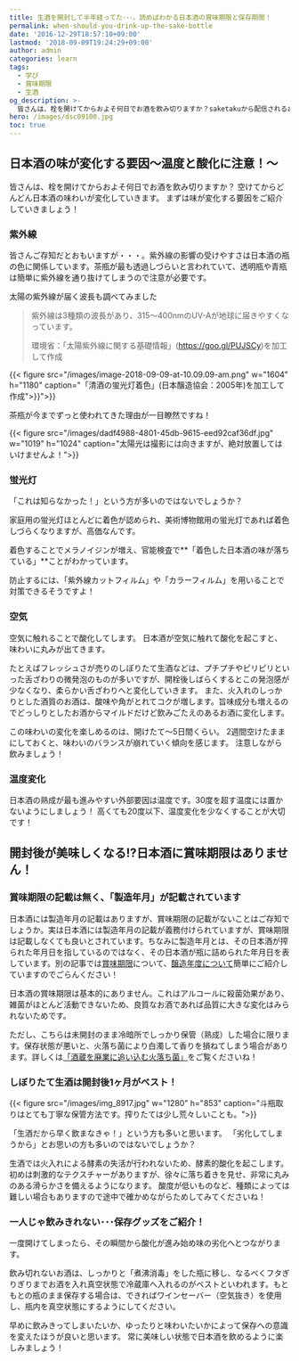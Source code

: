 ```yaml
---
title: 生酒を開封して半年経ってた･･･。読めばわかる日本酒の賞味期限と保存期間！
permalink: when-should-you-drink-up-the-sake-bottle
date: '2016-12-29T18:57:10+09:00'
lastmod: '2018-09-09T19:24:29+09:00'
author: admin
categories: learn
tags:
  - 学び
  - 賞味期限
  - 生酒
og_description: >-
  皆さんは、栓を開けてからおよそ何日でお酒を飲み切りますか？saketakuから配信されるお酒に関するニュースレターには、「開栓◯日後が一番美味しく感じられました」と記載されていることもありますよね。開栓後、味わいが変わるのはどうしてなのでしょうか？ポイントは2週間。超えるか否かで味わいのバランスに影響が現れます。その傾向も本記事で伝授。甘味・うま味・酸味・苦味・渋味・刺激のバランス感が崩れてしまうことがあります。そういったお酒は酸度が低い可能性もあります。お酒の味わいのバランスが崩れるときは、お酒に入っている成分に左右されるのですね。
hero: /images/dsc09100.jpg
toc: true
---
```

## 日本酒の味が変化する要因〜温度と酸化に注意！〜

皆さんは、栓を開けてからおよそ何日でお酒を飲み切りますか？
空けてからどんどん日本酒の味わいが変化していきます。
まずは味が変化する要因をご紹介していきましょう！

### 紫外線

皆さんご存知だとおもいますが・・・。紫外線の影響の受けやすさは日本酒の瓶の色に関係しています。茶瓶が最も透過しづらいと言われていて、透明瓶や青瓶は簡単に紫外線を通り抜けてしまうので注意が必要です。

太陽の紫外線が届く波長も調べてみました

> 紫外線は3種類の波長があり、315〜400nmのUV-Aが地球に届きやすくなっています。
>
> 環境省：「太陽紫外線に関する基礎情報」(https://goo.gl/PUJSCy)を加工して作成

{{< figure src="/images/image-2018-09-09-at-10.09.09-am.png" w="1604" h="1180" caption="「清酒の蛍光灯着色」(日本醸造協会：2005年)を加工して作成">}}">}}

茶瓶が今までずっと使われてきた理由が一目瞭然ですね！

{{< figure src="/images/dadf4988-4801-45db-9615-eed92caf36df.jpg" w="1019" h="1024" caption="太陽光は撮影には向きますが、絶対放置してはいけませんよ！">}}

### 蛍光灯

「これは知らなかった！」という方が多いのではないでしょうか？

家庭用の蛍光灯ほとんどに着色が認められ、美術博物館用の蛍光灯であれば着色しづらくなりますが、高価なんです。

着色することでメラノイジンが増え、官能検査で**「着色した日本酒の味が落ちている」**ことがわかっています。

防止するには、「紫外線カットフィルム」や「カラーフィルム」を用いることで対策できるそうですよ！



### 空気

空気に触れることで酸化してします。
日本酒が空気に触れて酸化を起こすと、味わいに丸みが出てきます。

たとえばフレッシュさが売りのしぼりたて生酒などは、プチプチやピリピリといった舌ざわりの微発泡のものが多いですが、開栓後しばらくするとこの発泡感が少なくなり、柔らかい舌ざわりへと変化していきます。
また、火入れのしっかりとした酒質のお酒は、酸味や角がとれてコクが増します。旨味成分も増えるのでどっしりとしたお酒からマイルドだけど飲みごたえのあるお酒に変化します。

この味わいの変化を楽しめるのは、開けたて〜5日間くらい。
2週間空けたままにしておくと、味わいのバランスが崩れていく傾向を感じます。
注意しながら飲みましょう！

### 温度変化

日本酒の熟成が最も進みやすい外部要因は温度です。30度を超す温度には置かないようにしましょう！
高くても20度以下、温度変化を少なくすることが大切です！

## 開封後が美味しくなる!?日本酒に賞味期限はありません！

### 賞味期限の記載は無く、「製造年月」が記載されています

日本酒には製造年月の記載はありますが、賞味期限の記載がないことはご存知でしょうか。実は日本酒には製造年月の記載が義務付けられていますが、賞味期限は記載しなくても良いとされています。ちなみに製造年月とは、その日本酒が搾られた年月日を指しているのではなく、その日本酒が瓶に詰められた年月日を表しています。別の記事では[賞味期限](https://lab.saketaku.com/p/-nihonshu-study-date/)について、[醸造年度について](https://lab.saketaku.com/p/what-is-by/)簡単にご紹介していますのでごらんください！

日本酒の賞味期限は基本的にありません。これはアルコールに殺菌効果があり、雑菌がほとんど活動できないため、良質なお酒であれば品質に大きな変化はみられないためです。

ただし、こちらは未開封のまま冷暗所でしっかり保管（熟成）した場合に限ります。保存状態が悪いと、火落ち菌により白濁して香りを損ねてしまう場合があります。詳しくは[「酒蔵を廃業に追い込む火落ち菌」](https://lab.saketaku.com/p/bacteria-spoilage-of-sake/)をご覧くださいね！

### しぼりたて生酒は開封後1ヶ月がベスト！

{{< figure src="/images/img_8917.jpg" w="1280" h="853" caption="斗瓶取りはとても丁寧な保管方法です。搾りたては少し荒々しいことも。">}}

「生酒だから早く飲まなきゃ！」という方も多いと思います。
「劣化してしまうから」とお思いの方も多いのではないでしょうか？

生酒では火入れによる酵素の失活が行われないため、酵素的酸化を起こします。
初めは刺激的なテクスチャーがありますが、徐々に落ち着きを見せ、非常に丸みのある滑らかさを備えるようになります。
酸度が低いものなど、種類によっては難しい場合もありますので途中で確かめながらためしてみてくださいね！

### 一人じゃ飲みきれない･･･保存グッズをご紹介！

一度開けてしまったら、その瞬間から酸化が進み始め味の劣化へとつながります。

飲み切れないお酒は、しっかりと「煮沸消毒」をした瓶に移し、なるべくフタぎりぎりまでお酒を入れ真空状態で冷蔵庫へ入れるのがベストといわれます。もともとの瓶のまま保存する場合は、できればワインセーバー（空気抜き）を使用し、瓶内を真空状態にするようにしてください。

早めに飲みきってしまいたいか、ゆったりと味わいたいかによって保存への意識を変えたほうが良いと思います。
常に美味しい状態で日本酒を飲めるように楽しみましょう！
